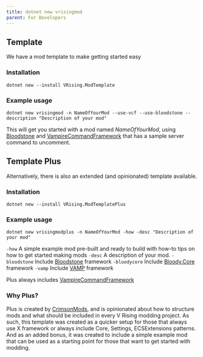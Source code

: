 ```yaml
---
title: dotnet new vrisingmod
parent: For Developers
---
```


## Template
We have a mod template to make getting started easy

### Installation
`dotnet new --install VRising.ModTemplate`

### Example usage
`dotnet new vrisingmod -n NameOfYourMod --use-vcf --use-bloodstone --description "Description of your mod"`

This will get you started with a mod named _NameOfYourMod_, using [Bloodstone](./bloodstone.md) and [VampireCommandFramework](https://github.com/decaprime/VampireCommandFramework/) that has a sample server command to uncomment.

## Template Plus
Alternatively, there is also an extended (and opinionated) template available.

### Installation
`dotnet new --install VRising.ModTemplatePlus`

### Example usage
`dotnet new vrisingmodplus -n NameOfYourMod -how -desc "Description of your mod"`

`-how` A simple example mod pre-built and ready to build with how-to tips on how to get started making mods
`-desc` A description of your mod.
`-bloodstone` Include [Bloodstone](./frameworks/bloodstone.md) framework
`-bloodycore` Include [Bloody.Core](./frameworks/bloodycore.md) framework
`-vamp` Include [VAMP](https://github.com/CrimsonMods/VAMP) framework

Plus always includes [VampireCommandFramework](https://github.com/decaprime/VampireCommandFramework/)

### Why Plus?
Plus is created by [CrimsonMods](https://github.com/CrimsonMods), and is opinionated about how to structure mods and what should be included in every V Rising modding project. As such, this template was created as a quicker setup for those that always use X framework or always include Core, Settings, ECSExtensions patterns. And as an added bonus, it was created to include a simple example mod that can be used as a starting point for those that want to get started with modding.
